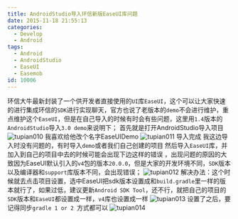 ```yaml
---
title: AndroidStudio导入环信新版EaseUI库问题
date: 2015-11-18 21:55:13
categories:
  - Develop
  - Android
tags:
  - Android
  - AndroidStudio
  - EaseUI
  - Easemob
id: 10006
---
```


环信大牛最新封装了一个供开发者直接使用的`UI`库`EaseUI`，这个可以让大家快速的进行集成环信的`SDK`进行实现聊天，官方也说了老版本的`demo`不会进行维护，重点维护这个`EaseUI`，但是在自己导入的时候有时会有些问题，这里用`1.4`版本的`AndroidStudio`导入`3.0 demo`来说明下；
首先就是打开AndroidStudio导入项目
![tupian010](http://lzan13.qiniudn.com/blog/uploads/images/2015/11/tupian010.png)
我喜欢给他改个名字EaseUIDemo
![tupian011](http://lzan13.qiniudn.com/blog/uploads/images/2015/11/tupian011.png)
导入完成
我这边导入时没有问题的，有时导入`demo`或者我们自己创建的项目 然后导入`EaseUI`库，并加入到自己的项目中去的时候可能会出现下边这样的错误 ，出现问题的原因的大致因为EaseUI默认引入的`v4`包的版本`20.0.0`，但是大家的开发环境不同，`SDK`版本以及编译器和`support`库版本不同，会出现错误；
![tupian012](http://lzan13.qiniudn.com/blog/uploads/images/2015/11/tupian012.png)
解决办法：这个时候就去点击项目设置，选中EaseUI把sdk版本设置成和`build.gradle`里一样的版本就行了，如果过低，建议更新`Android SDK Tool`，还不行，就把自己的项目的`SDK`版本和`EaseUI`都设置成一样，`v4`库也设置成一样
![tupian013](http://lzan13.qiniudn.com/blog/uploads/images/2015/11/tupian013.png)
设置了之后，要记得同步`gradle 1 or 2 `方式都可以
![tupian014](http://lzan13.qiniudn.com/blog/uploads/images/2015/11/tupian014.png)
